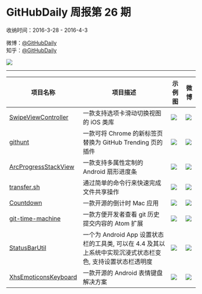 # GitHubDaily 周报第 26 期

收纳时间：2016-3-28 - 2016-4-3

微博：[@GitHubDaily](https://weibo.com/GitHubDaily)    
知乎：[@GitHubDaily](https://www.zhihu.com/people/githubdaily)

![](https://raw.githubusercontent.com/GitHubDaily/GitHubDaily/master/assets/weixin.png)

---

项目名称 | 项目描述 | 示例图 | 微博
--- | --- | --- | ---
[SwipeViewController](status.github_url) | 一款支持选项卡滑动切换视图的 iOS 类库 | ![](http://ww4.sinaimg.cn/large/006fiYtfjw1f2js532m2pg307u0dwncj.gif) | [![](https://raw.githubusercontent.com/GitHubDaily/GitHubDaily/master/assets/sina_logo.png)](https://weibo.com/5722964389/DphXVjMC7)
[githunt](status.github_url) | 一款可将 Chrome 的新标签页替换为 GitHub Trending 页的插件 | ![](http://ww2.sinaimg.cn/large/006fiYtfjw1f2imir8bfij30zk0m8dlh.jpg) | [![](https://raw.githubusercontent.com/GitHubDaily/GitHubDaily/master/assets/sina_logo.png)](https://weibo.com/5722964389/Dp8xqaCtn)
[ArcProgressStackView](status.github_url) | 一款支持多属性定制的 Android 扇形进度条 | ![](http://ww1.sinaimg.cn/large/006fiYtfjw1f2hgwlxbybg30930fbqst.gif) | [![](https://raw.githubusercontent.com/GitHubDaily/GitHubDaily/master/assets/sina_logo.png)](https://weibo.com/5722964389/DoZ6ZuQ5e)
[transfer.sh](status.github_url) | 通过简单的命令行来快速完成文件共享操作 | ![](http://ww2.sinaimg.cn/large/006fiYtfjw1f2gbaf79ryj31kw113agi.jpg) | [![](https://raw.githubusercontent.com/GitHubDaily/GitHubDaily/master/assets/sina_logo.png)](https://weibo.com/5722964389/DoPGxj6SP)
[Countdown](status.github_url) | 一款开源的倒计时 Mac 应用 | ![](http://ww3.sinaimg.cn/large/006fiYtfjw1f2f5o03q3sg30hr0ahjrc.gif) | [![](https://raw.githubusercontent.com/GitHubDaily/GitHubDaily/master/assets/sina_logo.png)](https://weibo.com/5722964389/DoGg07kIb)
[git-time-machine](status.github_url) | 一款方便开发者查看 git 历史提交内容的 Atom 扩展 | ![](http://ww3.sinaimg.cn/large/006fiYtfjw1f2eveu8suog30zi0heqv5.gif) | [![](https://raw.githubusercontent.com/GitHubDaily/GitHubDaily/master/assets/sina_logo.png)](https://weibo.com/5722964389/DoDVZcPmA)
[StatusBarUtil](status.github_url) | 一个为 Android App 设置状态栏的工具类, 可以在 4.4 及其以上系统中实现沉浸式状态栏变色, 支持设置状态栏透明度 | ![](http://ww1.sinaimg.cn/large/006fiYtfjw1f2c9pg9q1zj30go0f0n17.jpg) | [![](https://raw.githubusercontent.com/GitHubDaily/GitHubDaily/master/assets/sina_logo.png)](https://weibo.com/5722964389/DonoPqCzZ)
[XhsEmoticonsKeyboard](status.github_url) | 一款开源的 Android 表情键盘解决方案 | ![](http://ww4.sinaimg.cn/large/006fiYtfjw1f2caquv4obj30u01hcdmu.jpg) | [![](https://raw.githubusercontent.com/GitHubDaily/GitHubDaily/master/assets/sina_logo.png)](https://weibo.com/5722964389/DoiWOAfkw)
